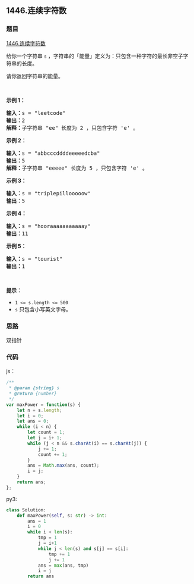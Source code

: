 ## 1446.连续字符数

### 题目
[1446.连续字符数](https://leetcode-cn.com/problems/consecutive-characters/)

<div class="notranslate"><p>给你一个字符串&nbsp;<code>s</code>&nbsp;，字符串的「能量」定义为：只包含一种字符的最长非空子字符串的长度。</p>

<p>请你返回字符串的能量。</p>

<p>&nbsp;</p>

<p><strong>示例 1：</strong></p>

<pre><strong>输入：</strong>s = "leetcode"
<strong>输出：</strong>2
<strong>解释：</strong>子字符串 "ee" 长度为 2 ，只包含字符 'e' 。
</pre>

<p><strong>示例 2：</strong></p>

<pre><strong>输入：</strong>s = "abbcccddddeeeeedcba"
<strong>输出：</strong>5
<strong>解释：</strong>子字符串 "eeeee" 长度为 5 ，只包含字符 'e' 。
</pre>

<p><strong>示例 3：</strong></p>

<pre><strong>输入：</strong>s = "triplepillooooow"
<strong>输出：</strong>5
</pre>

<p><strong>示例 4：</strong></p>

<pre><strong>输入：</strong>s = "hooraaaaaaaaaaay"
<strong>输出：</strong>11
</pre>

<p><strong>示例 5：</strong></p>

<pre><strong>输入：</strong>s = "tourist"
<strong>输出：</strong>1
</pre>

<p>&nbsp;</p>

<p><strong>提示：</strong></p>

<ul>
	<li><code>1 &lt;= s.length &lt;= 500</code></li>
	<li><code>s</code>&nbsp;只包含小写英文字母。</li>
</ul>
</div>


### 思路

双指针

### 代码

js：

```js
/**
 * @param {string} s
 * @return {number}
 */
var maxPower = function(s) {
    let n = s.length;
    let i = 0;
    let ans = 0;
    while (i < n) {
        let count = 1;
        let j = i+ 1;
        while (j < n && s.charAt(i) == s.charAt(j)) {
            j += 1;
            count += 1;
        }
        ans = Math.max(ans, count);
        i = j;
    }
    return ans;
};
```

py3:

```python
class Solution:
    def maxPower(self, s: str) -> int:
        ans = 1
        i = 0
        while i < len(s):
            tmp = 1
            j = i+1
            while j < len(s) and s[j] == s[i]:
                tmp += 1
                j += 1
            ans = max(ans, tmp)
            i = j
        return ans
```
